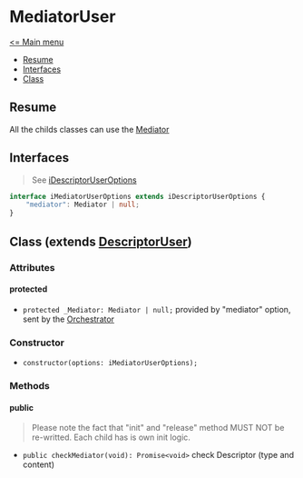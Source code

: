 # MediatorUser

[<= Main menu](https://github.com/Psychopoulet/node-pluginsmanager-plugin)

* [Resume](#resume)
* [Interfaces](#interfaces)
* [Class](#class-extends-descriptoruser)

## Resume

All the childs classes can use the [Mediator](./Mediator.md)

## Interfaces

> See [iDescriptorUserOptions](./DescriptorUser.md#interfaces)

```typescript
interface iMediatorUserOptions extends iDescriptorUserOptions {
	"mediator": Mediator | null;
}
```

## Class (extends [DescriptorUser](./DescriptorUser.md))

### Attributes

#### protected

  * ``` protected _Mediator: Mediator | null; ``` provided by "mediator" option, sent by the [Orchestrator](./Orchestrator.md)

### Constructor

  * ``` constructor(options: iMediatorUserOptions); ```

### Methods

#### public

> Please note the fact that "init" and "release" method MUST NOT be re-writted. Each child has is own init logic.

  * ``` public checkMediator(void): Promise<void> ``` check Descriptor (type and content)

